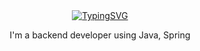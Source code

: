 <div align="center">
  <a href="https://github.com/junodevv">
    <img src="https://readme-typing-svg.demolab.com?font=Fira+Code&pause=2000&color=1F7EBB&center=true&width=435&lines=Welcome+to+Juno's+Github👋" alt="TypingSVG" />
  </a>
  <p>I'm a backend developer using Java, Spring</p>
</div>
